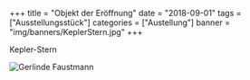 +++
title = "Objekt der Eröffnung"
date = "2018-09-01"
tags = ["Ausstellungsstück"]
categories = ["Austellung"]
banner = "img/banners/KeplerStern.jpg"
+++

Kepler-Stern

![Gerlinde Faustmann](/img/banners/KeplerStern.jpg)
